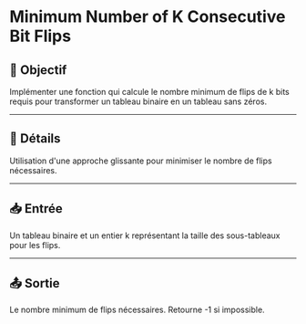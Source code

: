 # Minimum Number of K Consecutive Bit Flips

## 🎯 Objectif

Implémenter une fonction qui calcule le nombre minimum de flips de k bits requis pour transformer un tableau binaire en un tableau sans zéros.

---

## 📝 Détails

Utilisation d'une approche glissante pour minimiser le nombre de flips nécessaires.

---

## 📥 Entrée

Un tableau binaire et un entier k représentant la taille des sous-tableaux pour les flips.

---

## 📤 Sortie

Le nombre minimum de flips nécessaires. Retourne -1 si impossible.

